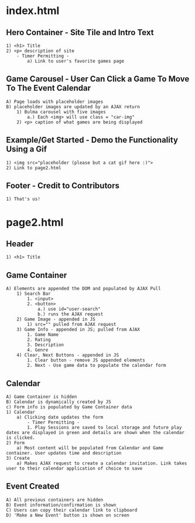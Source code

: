 # index.html

## Hero Container - Site Tile and Intro Text
    1) <h1> Title
    2) <p> description of site 
        - Timer Permitting -
            a) Link to user's favorite games page 
    
## Game Carousel - User Can Click a Game To Move To The Event Calendar
    A) Page loads with placeholder images
    B) placeholder images are updated by an AJAX return
        1) Bulma carousel with five images
            a.) Each <img> will use class = "car-img"
        2) <p> caption of what games are being displayed

## Example/Get Started - Demo the Functionality Using a Gif
    1) <img src="placeholder (please but a cat gif here :)">
    2) Link to page2.html

## Footer - Credit to Contributors
    1) That's us!



# page2.html

## Header
    1) <h1> Title 

## Game Container
    A) Elements are appended the DOM and populated by AJAX Pull
        1) Search Bar
            1. <input>
            2. <button>
                a.) use id="user-search"
                b.) runs the AJAX request
        2) Game Image - appended in JS
            1) src="" pulled from AJAX request
        3) Game Info - appended in JS; pulled from AJAX
            1. Game Name
            2. Rating
            3. Description
            4. Genre
        4) Clear, Next Buttons - appended in JS
            1. Clear button - remove JS appended elements
            2. Next - Use game data to populate the calendar form

## Calendar
    A) Game Container is hidden
    B) Calendar is dynamically created by JS
    c) Form info is populated by Game Container data
    1) Calendar
        a) Clicking date updates the form
            - Timer Permitting - 
            1. Play Sessions are saved to local storage and future play dates are displayed in green and details are shown when the calendar is clicked. 
    2) Form
        a) Most content will be populated from Calendar and Game container. User updates time and description
    3) Create
        a) Makes AJAX request to create a calendar invitation. Link takes user to their calendar application of choice to save

## Event Created 
    A) All previous containers are hidden
    B) Event information/confirmation is shown 
    C) Users can copy their calendar link to clipboard
    D) 'Make a New Event' button is shown on screen

